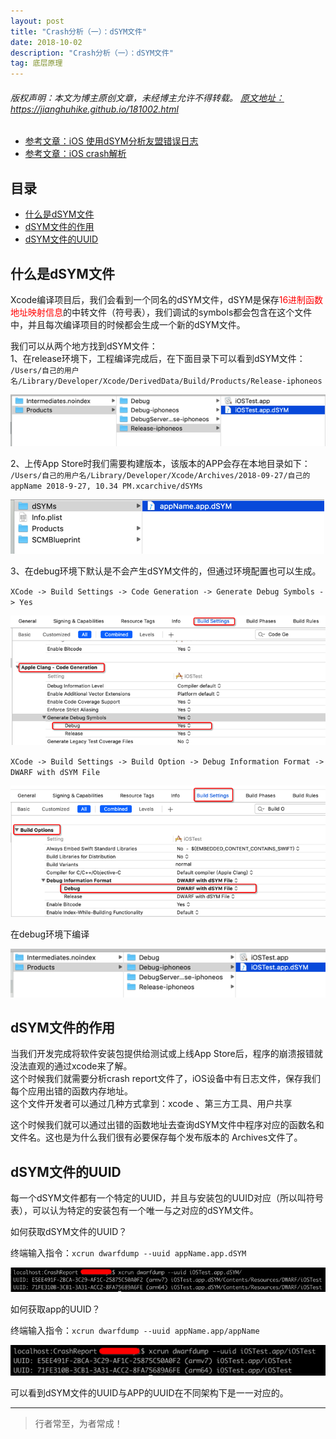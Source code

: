```yaml
---
layout: post
title: "Crash分析（一）：dSYM文件"
date: 2018-10-02
description: "Crash分析（一）：dSYM文件"
tag: 底层原理
---
```



<h6>
  版权声明：本文为博主原创文章，未经博主允许不得转载。
  <a target="_blank" href="https://jianghuhike.github.io/181002.html">
  原文地址：https://jianghuhike.github.io/181002.html 
  </a>
</h6>

- [参考文章：iOS 使用dSYM分析友盟错误日志](https://www.jianshu.com/p/adcf5ff5e5b2)
- [参考文章：iOS crash解析](https://www.jianshu.com/p/5e2455bdba38)


## 目录
- [什么是dSYM文件](#content1)   
- [dSYM文件的作用](#content2)   
- [dSYM文件的UUID](#content3)   




<!-- ************************************************ -->
## <a id="content1"></a>什么是dSYM文件

Xcode编译项目后，我们会看到一个同名的dSYM文件，dSYM是保存<span style="color:red">16进制函数地址映射信息</span>的中转文件（符号表），我们调试的symbols都会包含在这个文件中，并且每次编译项目的时候都会生成一个新的dSYM文件。

我们可以从两个地方找到dSYM文件：       
1、在release环境下，工程编译完成后，在下面目录下可以看到dSYM文件：           
`/Users/自己的用户名/Library/Developer/Xcode/DerivedData/Build/Products/Release-iphoneos`      

<img src="/images/underlying/other7.png" alt="img">

2、上传App Store时我们需要构建版本，该版本的APP会存在本地目录如下：       
`/Users/自己的用户名/Library/Developer/Xcode/Archives/2018-09-27/自己的appName 2018-9-27, 10.34 PM.xcarchive/dSYMs`    

<img src="/images/underlying/other8.png" alt="img">

3、在debug环境下默认是不会产生dSYM文件的，但通过环境配置也可以生成。    

`XCode -> Build Settings -> Code Generation -> Generate Debug Symbols -> Yes`

<img src="/images/underlying/other9.png" alt="img">

`XCode -> Build Settings -> Build Option -> Debug Information Format -> DWARF with dSYM File`

<img src="/images/underlying/other10.png" alt="img">

在debug环境下编译 

<img src="/images/underlying/other11.png" alt="img">





<!-- ************************************************ -->
## <a id="content2"></a>dSYM文件的作用

当我们开发完成将软件安装包提供给测试或上线App Store后，程序的崩溃报错就没法直观的通过xcode来了解。     
这个时候我们就需要分析crash report文件了，iOS设备中有日志文件，保存我们每个应用出错的函数内存地址。      
这个文件开发者可以通过几种方式拿到：xcode 、第三方工具、用户共享

这个时候我们就可以通过出错的函数地址去查询dSYM文件中程序对应的函数名和文件名。这也是为什么我们很有必要保存每个发布版本的 Archives文件了。






<!-- ************************************************ -->
## <a id="content3"></a>dSYM文件的UUID

每一个dSYM文件都有一个特定的UUID，并且与安装包的UUID对应（所以叫符号表），可以认为特定的安装包有一个唯一与之对应的dSYM文件。

如何获取dSYM文件的UUID？

终端输入指令：`xcrun dwarfdump --uuid appName.app.dSYM`

<img src="/images/underlying/other12.png" alt="img">

如何获取app的UUID？

终端输入指令：`xcrun dwarfdump --uuid appName.app/appName`

<img src="/images/underlying/other13.png" alt="img">

可以看到dSYM文件的UUID与APP的UUID在不同架构下是一一对应的。


----------
>  行者常至，为者常成！


